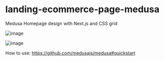 # landing-ecommerce-page-medusa

Medusa Homepage design with Next.js and CSS grid

![image](https://user-images.githubusercontent.com/77109037/171480229-53fea93d-ed42-4b08-ac87-cf1c2f3b4d47.png)


![image](https://user-images.githubusercontent.com/77109037/171483399-fc37271e-4a84-42d6-ac8f-947f9e1c721e.png)





How to use:
https://github.com/medusajs/medusa#quickstart
